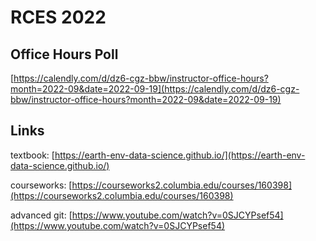 # RCES 2022

## Office Hours Poll

[https://calendly.com/d/dz6-cgz-bbw/instructor-office-hours?month=2022-09&date=2022-09-19](https://calendly.com/d/dz6-cgz-bbw/instructor-office-hours?month=2022-09&date=2022-09-19)

## Links

textbook:
[https://earth-env-data-science.github.io/](https://earth-env-data-science.github.io/)

courseworks: 
[https://courseworks2.columbia.edu/courses/160398](https://courseworks2.columbia.edu/courses/160398)

advanced git:
[https://www.youtube.com/watch?v=0SJCYPsef54](https://www.youtube.com/watch?v=0SJCYPsef54)